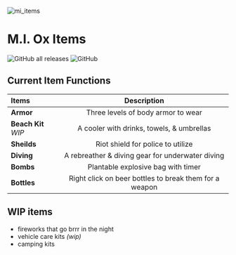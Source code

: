 ![mi_items](https://github.com/user-attachments/assets/bd9cdebe-e0da-4382-a59d-8b046ce03db0)
# M.I. Ox Items

![GitHub all releases](https://img.shields.io/github/downloads/Mesa-Indigo/mi_items/total)
![GitHub](https://img.shields.io/github/license/Mesa-Indigo/mi_items)

## Current Item Functions

| Items                 | Description |
| :---                  |     :---:      |
| **Armor**             | Three levels of body armor to wear |
| **Beach Kit** *WIP*   | A cooler with drinks, towels, & umbrellas |
| **Sheilds**           | Riot shield for police to utilize |
| **Diving**            | A rebreather & diving gear for underwater diving |
| **Bombs**             | Plantable explosive bag with timer |
| **Bottles**           | Right click on beer bottles to break them for a weapon |

## WIP items
- fireworks that go brrr in the night
- vehicle care kits *(wip)*
- camping kits
